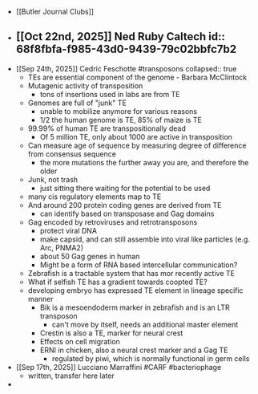 - [[Butler Journal Clubs]]
- [[Oct 22nd, 2025]] Ned Ruby Caltech
  id:: 68f8fbfa-f985-43d0-9439-79c02bbfc7b2
	-
- [[Sep 24th, 2025]] Cedric Feschotte #transposons
  collapsed:: true
	- TEs are essential component of the genome - Barbara McClintock
	- Mutagenic activity of transposition
		- tons of insertions used in labs are from TE
	- Genomes are full of "junk" TE
		- unable to mobilize anymore for various reasons
		- 1/2 the human genome is TE, 85% of maize is TE
	- 99.99% of human TE are transpositionally dead
		- Of 5 million TE, only about 1000 are active in transposition
	- Can measure age of sequence by measuring degree of difference from consensus sequence
		- the more mutations the further away you are, and therefore the older
	- Junk, not trash
		- just sitting there waiting for the potential to be used
	- many cis regulatory elements map to TE
	- And around 200 protein coding genes are derived from TE
		- can identify based on transposase and Gag domains
	- Gag encoded by retroviruses and retrotransposons
		- protect viral DNA
		- make capsid, and can still assemble into viral like particles (e.g. Arc, PNMA2)
		- about 50 Gag genes in human
		- Might be a form of RNA based intercellular communication?
	- Zebrafish is a tractable system that has mor recently active TE
	- What if selfish TE has a gradient towards coopted TE?
	- developing embryo has expressed TE element in lineage specific manner
		- Bik is a mesoendoderm marker in zebrafish and is an LTR transposon
			- can't move by itself, needs an additional master element
		- Crestin is also a TE, marker for neural crest
		- Effects on cell migration
		- ERNI in chicken, also a neural crest marker and a Gag TE
			- regulated by piwi, which is normally functional in germ cells
- [[Sep 17th, 2025]] Lucciano Marraffini #CARF #bacteriophage
	- written, transfer here later
-